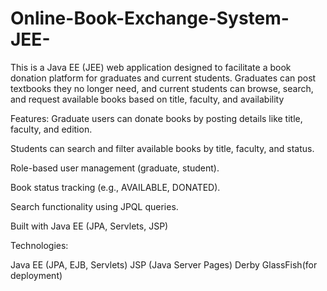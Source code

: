 # Online-Book-Exchange-System-JEE-
This is a Java EE (JEE) web application designed to facilitate a book donation platform for graduates and current students. Graduates can post textbooks they no longer need, and current students can browse, search, and request available books based on title, faculty, and availability

Features:
Graduate users can donate books by posting details like title, faculty, and edition.

Students can search and filter available books by title, faculty, and status.

Role-based user management (graduate, student).

Book status tracking (e.g., AVAILABLE, DONATED).

Search functionality using JPQL queries.

Built with Java EE (JPA, Servlets, JSP)

Technologies:

Java EE (JPA, EJB, Servlets)
JSP (Java Server Pages)
Derby
GlassFish(for deployment)
